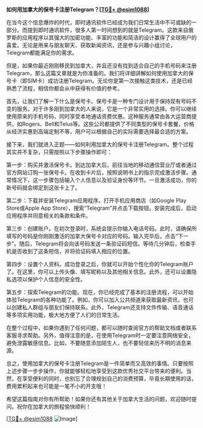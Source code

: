 **如何用加拿大的保号卡注册Telegram？[[TG💪+ @esim1088](https://t.me/s/esim1088)]**

在当今这个信息爆炸的时代，即时通讯软件已经成为我们日常生活中不可或缺的一部分。而提到即时通讯软件，很多人第一时间想到的就是Telegram。这款来自俄罗斯的应用程序以其强大的加密功能、丰富的功能和简洁的设计赢得了全球用户的喜爱。无论是用来与朋友聊天、获取新闻资讯，还是参与兴趣小组讨论，Telegram都能满足你的需求。

但是，如果你最近刚刚移民到加拿大，并且还没有找到适合自己的手机号码来注册Telegram，那么这篇文章就是为你准备的。我们将详细讲解如何使用加拿大的保号卡（即SIM卡）成功注册Telegram。无论你是第一次接触这类技术，还是已经熟悉了流程，相信你都会从中获得有价值的参考。

首先，让我们了解一下什么是保号卡。保号卡是一种专门设计用于保持现有号码不变的服务。对于许多刚到加拿大的人来说，它是一个非常实用的选择。你可以继续使用原来的手机号码，同时享受本地通话资费优惠。这种服务通常由各大运营商提供，如Rogers、Bell和Telus等。这些公司都提供了不同类型的保号卡套餐，价格从经济实惠到高端定制不等，用户可以根据自己的实际需要选择最合适的方案。

接下来，我们就进入正题——如何利用加拿大的保号卡注册Telegram。整个过程其实并不复杂，只需按照以下步骤操作即可：

第一步：购买并激活保号卡。到达加拿大后，前往当地的移动通信营业厅或者通过官方网站订购一张保号卡。在收到卡片后，按照说明书上的指示完成激活步骤。通常情况下，这一步骤包括输入个人信息以及验证身份等环节。一旦激活成功，你的新号码就会绑定到这张卡上了。

第二步：下载并安装Telegram应用程序。打开手机应用商店（如Google Play Store或Apple App Store），搜索“Telegram”并点击下载按钮。安装完成后，启动应用程序并同意相关的条款和条件。

第三步：创建账户。在初次登录时，系统会提示你输入电话号码。此时，请确保所填写的号码是你刚刚激活的加拿大保号卡对应的号码。输入完毕后，点击“下一步”。随后，Telegram将会向该号码发送一条验证码短信。等待几分钟后，检查手机是否收到了这条短信，并将验证码填入相应的位置。

第四步：设置个人资料。成功登录之后，你就可以开始个性化你的Telegram账户了。在这里，你可以上传头像、填写昵称以及其他相关信息。此外，还可以设置隐私选项以保护个人信息的安全性。

第五步：探索Telegram的功能。现在，你已经完成了基本的注册流程，可以开始体验Telegram的各种功能了。例如，你可以加入公共频道来获取最新资讯，也可以创建私人群组与朋友们保持联系。此外，Telegram还支持文件传输、语音通话等多项实用功能，极大地方便了人们的日常生活。

在整个过程中，如果你遇到了任何问题，都可以随时查阅官方的帮助文档或者联系客服寻求帮助。另外，值得注意的是，在使用Telegram时一定要注意网络安全，避免泄露敏感信息。比如，不要随意添加陌生人，也不要轻信来历不明的消息来源。

总之，使用加拿大的保号卡注册Telegram是一件简单而又高效的事情。只要按照上述步骤一步步操作，你就能够轻松地享受到这款优秀社交平台带来的便利。当然，在享受便利的同时，也别忘了合理规划自己的消费预算，毕竟长期使用的话，费用累积起来也可能是一笔不小的开支哦！

希望这篇指南对你有所帮助！如果你还有其他关于加拿大生活的问题，欢迎随时提问。祝你在加拿大的旅程愉快顺利！

[[TG💪+ @esim1088](https://t.me/s/esim1088) ![Image](https://i.postimg.cc/4NQfJmqS/Snipaste-2025-05-13-00-14-12.png)]